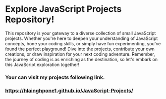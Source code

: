 # Explore JavaScript Projects Repository!  
  

This repository is your gateway to a diverse collection of small JavaScript projects. Whether you're here to deepen your understanding of JavaScript concepts, hone your coding skills, or simply have fun experimenting, you've found the perfect playground! Dive into the projects, contribute your own creations, or draw inspiration for your next coding adventure. Remember, the journey of coding is as enriching as the destination, so let's embark on this JavaScript exploration together!  



### Your can visit my projects following link.  
### https://hlainghpone1.github.io/JavaScript-Projects/  
